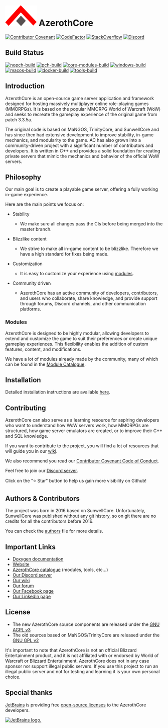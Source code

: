 # ![logo](https://raw.githubusercontent.com/azerothcore/azerothcore.github.io/master/images/logo-github.png) AzerothCore

[![Contributor Covenant](https://img.shields.io/badge/Contributor%20Covenant-2.1-4baaaa.svg)](CODE_OF_CONDUCT.md)
[![CodeFactor](https://www.codefactor.io/repository/github/azerothcore/azerothcore-wotlk/badge)](https://www.codefactor.io/repository/github/azerothcore/azerothcore-wotlk)
[![StackOverflow](http://img.shields.io/badge/stackoverflow-azerothcore-blue.svg?logo=stackoverflow)](https://stackoverflow.com/questions/tagged/azerothcore?sort=newest "Ask / browse questions here")
[![Discord](https://img.shields.io/discord/217589275766685707?logo=discord&logoColor=white)](https://discord.gg/gkt4y2x "Our community hub on Discord")

## Build Status

[![nopch-build](https://github.com/azerothcore/azerothcore-wotlk/actions/workflows/core-build-nopch.yml/badge.svg?branch=master)](https://github.com/azerothcore/azerothcore-wotlk/actions/workflows/core-build-nopch.yml?query=branch%3Amaster)
[![pch-build](https://github.com/azerothcore/azerothcore-wotlk/actions/workflows/core-build-pch.yml/badge.svg?branch=master)](https://github.com/azerothcore/azerothcore-wotlk/actions/workflows/core-build-pch.yml?query=branch%3Amaster)
[![core-modules-build](https://github.com/azerothcore/azerothcore-wotlk/actions/workflows/core_modules_build.yml/badge.svg?branch=master)](https://github.com/azerothcore/azerothcore-wotlk/actions/workflows/core_modules_build.yml?query=branch%3Amaster)
[![windows-build](https://github.com/azerothcore/azerothcore-wotlk/actions/workflows/windows_build.yml/badge.svg?branch=master)](https://github.com/azerothcore/azerothcore-wotlk/actions/workflows/windows_build.yml?query=branch%3Amaster)
[![macos-build](https://github.com/azerothcore/azerothcore-wotlk/actions/workflows/macos_build.yml/badge.svg?branch=master)](https://github.com/azerothcore/azerothcore-wotlk/actions/workflows/macos_build.yml?query=branch%3Amaster)
[![docker-build](https://github.com/azerothcore/azerothcore-wotlk/actions/workflows/docker_build.yml/badge.svg?branch=master)](https://github.com/azerothcore/azerothcore-wotlk/actions/workflows/docker_build.yml?query=branch%3Amaster)
[![tools-build](https://github.com/azerothcore/azerothcore-wotlk/actions/workflows/tools_build.yml/badge.svg?branch=master)](https://github.com/azerothcore/azerothcore-wotlk/actions/workflows/tools_build.yml?query=branch%3Amaster)

## Introduction

AzerothCore is an open-source game server application and framework designed for hosting massively multiplayer online role-playing games (MMORPGs). It is based on the popular MMORPG World of Warcraft (WoW) and seeks to recreate the gameplay experience of the original game from patch 3.3.5a.

The original code is based on MaNGOS, TrinityCore, and SunwellCore and has since then had extensive development to improve stability, in-game mechanics, and modularity to the game. AC has also grown into a community-driven project with a significant number of contributors and developers. It is written in C++ and provides a solid foundation for creating private servers that mimic the mechanics and behavior of the official WoW servers.

## Philosophy

Our main goal is to create a playable game server, offering a fully working in-game experience.

Here are the main points we focus on:

* Stability
  * We make sure all changes pass the CIs before being merged into the master branch.

* Blizzlike content
  * We strive to make all in-game content to be blizzlike. Therefore we have a high standard for fixes being made.

* Customization
  * It is easy to customize your experience using [modules](#modules).

* Community driven
  * AzerothCore has an active community of developers, contributors, and users who collaborate, share knowledge, and provide support through forums, Discord channels, and other communication platforms. 

### Modules

AzerothCore is designed to be highly modular, allowing developers to extend and customize the game to suit their preferences or create unique gameplay experiences. This flexibility enables the addition of custom features, content, and modifications.

We have a lot of modules already made by the community, many of which can be found in the [Module Catalogue](https://www.azerothcore.org/catalogue.html#/).

## Installation

Detailed installation instructions are available [here](http://www.azerothcore.org/wiki/installation).

## Contributing

AzerothCore can also serve as a learning resource for aspiring developers who want to understand how WoW servers work, how MMORPGs are structured, how game server emulators are created, or to improve their C++ and SQL knowledge.

If you want to contribute to the project, you will find a lot of resources that will guide you in our [wiki](https://www.azerothcore.org/wiki/contribute).

We also recommend you read our [Contributor Covenant Code of Conduct](https://github.com/azerothcore/azerothcore-wotlk/blob/master/.github/CODE_OF_CONDUCT.md).

Feel free to join our [Discord server](https://discord.gg/gkt4y2x).

Click on the "⭐ Star" button to help us gain more visibility on Github!

## Authors & Contributors

The project was born in 2016 based on SunwellCore. Unfortunately, SunwellCore was published without any git history, so on git there are no credits for all the contributors before 2016.

You can check the [authors](https://github.com/azerothcore/azerothcore-wotlk/blob/master/AUTHORS) file for more details.

## Important Links

- [Doxygen documentation](https://www.azerothcore.org/pages/doxygen/index.html)
- [Website](http://www.azerothcore.org/)
- [AzerothCore catalogue](http://www.azerothcore.org/catalogue.html  "Modules, tools, and other stuff for AzerothCore") (modules, tools, etc...)
- [Our Discord server](https://discord.gg/gkt4y2x)
- [Our wiki](http://www.azerothcore.org/wiki "Easy to use and developed by AzerothCore founder")
- [Our forum](https://github.com/azerothcore/azerothcore-wotlk/discussions/)
- [Our Facebook page](https://www.facebook.com/AzerothCore/)
- [Our LinkedIn page](https://www.linkedin.com/company/azerothcore/)

## License

- The new AzerothCore source components are released under the [GNU AGPL v3](https://www.gnu.org/licenses/agpl-3.0.en.html)
- The old sources based on MaNGOS/TrinityCore are released under the [GNU GPL v2](https://www.gnu.org/licenses/old-licenses/gpl-2.0.en.html)

It's important to note that AzerothCore is not an official Blizzard Entertainment product, and it is not affiliated with or endorsed by World of Warcraft or Blizzard Entertainment. AzerothCore does not in any case sponsor nor support illegal public servers. If you use this project to run an illegal public server and not for testing and learning it is your own personal choice.

## Special thanks

[JetBrains](https://www.jetbrains.com/?from=AzerothCore) is providing free [open-source licenses](https://www.jetbrains.com/community/opensource/) to the AzerothCore developers.

[![JetBrains logo.](https://resources.jetbrains.com/storage/products/company/brand/logos/jetbrains.svg)](https://jb.gg/OpenSourceSupport)
